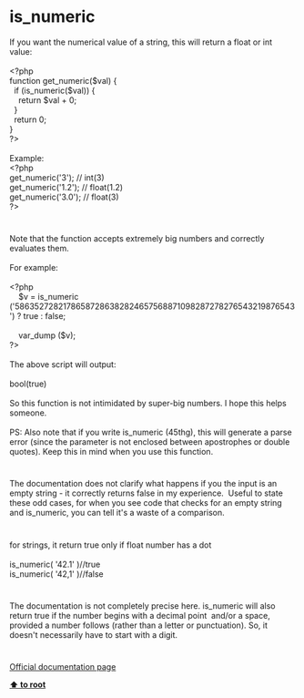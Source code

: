 # is_numeric




<div class="phpcode"><span class="html">
If you want the numerical value of a string, this will return a float or int value:
<br>
<br><span class="default">&lt;?php
<br></span><span class="keyword">function </span><span class="default">get_numeric</span><span class="keyword">(</span><span class="default">$val</span><span class="keyword">) {
<br>&#xA0; if (</span><span class="default">is_numeric</span><span class="keyword">(</span><span class="default">$val</span><span class="keyword">)) {
<br>&#xA0; &#xA0; return </span><span class="default">$val </span><span class="keyword">+ </span><span class="default">0</span><span class="keyword">;
<br>&#xA0; }
<br>&#xA0; return </span><span class="default">0</span><span class="keyword">;
<br>}
<br></span><span class="default">?&gt;
<br></span>
<br>Example:
<br><span class="default">&lt;?php
<br>get_numeric</span><span class="keyword">(</span><span class="string">&apos;3&apos;</span><span class="keyword">); </span><span class="comment">// int(3)
<br></span><span class="default">get_numeric</span><span class="keyword">(</span><span class="string">&apos;1.2&apos;</span><span class="keyword">); </span><span class="comment">// float(1.2)
<br></span><span class="default">get_numeric</span><span class="keyword">(</span><span class="string">&apos;3.0&apos;</span><span class="keyword">); </span><span class="comment">// float(3)
<br></span><span class="default">?&gt;</span>
</span>
</div>
  

#


<div class="phpcode"><span class="html">
Note that the function accepts extremely big numbers and correctly evaluates them.<br><br>For example:<br><br><span class="default">&lt;?php<br>&#xA0; &#xA0; $v </span><span class="keyword">= </span><span class="default">is_numeric </span><span class="keyword">(</span><span class="string">&apos;58635272821786587286382824657568871098287278276543219876543&apos;</span><span class="keyword">) ? </span><span class="default">true </span><span class="keyword">: </span><span class="default">false</span><span class="keyword">;<br>&#xA0; &#xA0; <br>&#xA0; &#xA0; </span><span class="default">var_dump </span><span class="keyword">(</span><span class="default">$v</span><span class="keyword">);<br></span><span class="default">?&gt;<br></span><br>The above script will output:<br><br>bool(true)<br><br>So this function is not intimidated by super-big numbers. I hope this helps someone.<br><br>PS: Also note that if you write is_numeric (45thg), this will generate a parse error (since the parameter is not enclosed between apostrophes or double quotes). Keep this in mind when you use this function.</span>
</div>
  

#


<div class="phpcode"><span class="html">
The documentation does not clarify what happens if you the input is an empty string - it correctly returns false in my experience.&#xA0; Useful to state these odd cases, for when you see code that checks for an empty string and is_numeric, you can tell it&apos;s a waste of a comparison.</span>
</div>
  

#


<div class="phpcode"><span class="html">
for strings, it return true only if float number has a dot<br><br>is_numeric( &apos;42.1&apos; )//true<br>is_numeric( &apos;42,1&apos; )//false</span>
</div>
  

#


<div class="phpcode"><span class="html">
The documentation is not completely precise here. is_numeric will also return true if the number begins with a decimal point&#xA0; and/or a space, provided a number follows (rather than a letter or punctuation). So, it doesn&apos;t necessarily have to start with a digit.</span>
</div>
  

#

[Official documentation page](https://www.php.net/manual/en/function.is-numeric.php)

**[⬆ to root](/)**